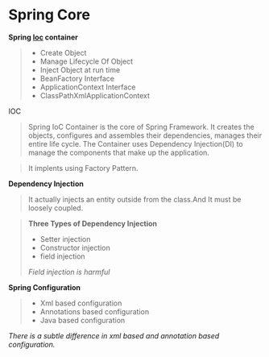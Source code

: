 # Spring Core
**Spring [Ioc](#myfootnote1) container**
> - Create Object
> - Manage Lifecycle Of Object
> - Inject Object at run time
> - BeanFactory Interface
> - ApplicationContext Interface
> - ClassPathXmlApplicationContext

<a name="myfootnote1">IOC</a>
>Spring IoC Container is the core of Spring Framework. It creates the objects, configures and assembles their dependencies, manages their entire life cycle. The Container uses Dependency Injection(DI) to manage the components that make up the application.

>It implents using Factory Pattern.


**Dependency Injection**
> It actually injects an entity outside from the class.And It must be loosely coupled.

> **Three Types of Dependency Injection**
>  - Setter injection
>  - Constructor injection
>  - field injection
> 
> _Field injection is harmful_


**Spring Configuration**
> - Xml based configuration
> - Annotations based configuration
> - Java based configuration

_There is a subtle difference in xml based and annotation based configuration._





